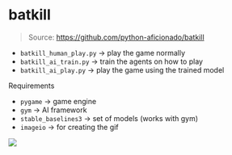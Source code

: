 # batkill
> Source: https://github.com/python-aficionado/batkill

* `batkill_human_play.py` -> play the game normally
* `batkill_ai_train.py` -> train the agents on how to play
* `batkill_ai_play.py` -> play the game using the trained model

Requirements

* `pygame` -> game engine
* `gym` -> AI framework
* `stable_baselines3` -> set of models (works with gym)
* `imageio` -> for creating the gif


![](batkill_ppo.gif)